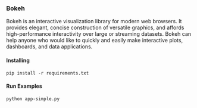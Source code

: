 ### Bokeh

Bokeh is an interactive visualization library for modern web browsers. It provides elegant, concise construction of versatile graphics, and affords high-performance interactivity over large or streaming datasets. Bokeh can help anyone who would like to quickly and easily make interactive plots, dashboards, and data applications.

#### Installing

```
pip install -r requirements.txt
```

#### Run Examples
```
python app-simple.py
```
